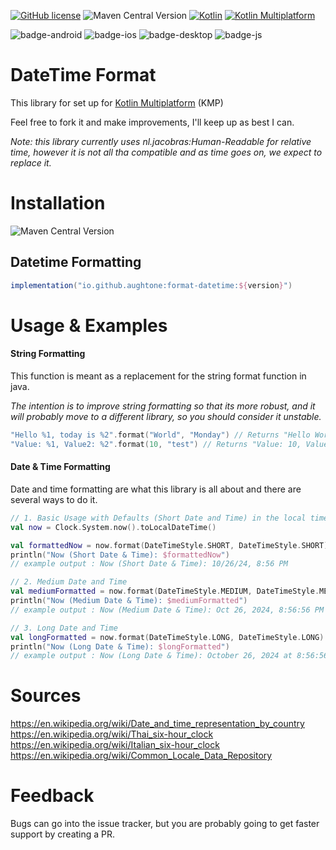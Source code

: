 [![GitHub license](https://img.shields.io/badge/license-Apache%20License%202.0-blue.svg?style=flat)](http://www.apache.org/licenses/LICENSE-2.0)
![Maven Central Version](https://img.shields.io/maven-central/v/io.github.aughtone/aughtone-format?style=flat)
[![Kotlin](https://img.shields.io/badge/Kotlin-2.1.10-blue.svg?logo=kotlin&style=flat)](http://kotlinlang.org)
[![Kotlin Multiplatform](https://img.shields.io/badge/Kotlin-Multiplatform-brightgreen?logo=kotlin)](https://github.com/JetBrains/compose-multiplatform)


![badge-android](http://img.shields.io/badge/platform-android-6EDB8D.svg?style=flat)
![badge-ios](http://img.shields.io/badge/platform-ios-CDCDCD.svg?style=flat)
![badge-desktop](http://img.shields.io/badge/platform-desktop-DB413D.svg?style=flat)
![badge-js](http://img.shields.io/badge/platform-js%2Fwasm-FDD835.svg?style=flat)


# DateTime Format

This library for set up for [Kotlin Multiplatform](https://www.jetbrains.com/kotlin-multiplatform/) (KMP)

Feel free to fork it and make improvements, I'll keep up as best I can.

_Note: this library currently uses nl.jacobras:Human-Readable for relative time, however it is not 
all tha compatible and as time goes on, we expect to replace it._

# Installation
![Maven Central Version](https://img.shields.io/maven-central/v/io.github.aughtone/aughtone-format?style=flat)

## Datetime Formatting
```gradle
implementation("io.github.aughtone:format-datetime:${version}")
```

# Usage & Examples

#### String Formatting

This function is meant as a replacement for the string format function in java.

_The intention is to improve string formatting so that its more robust, and it will probably move to a different library, so you should 
consider it unstable._

```kotlin
"Hello %1, today is %2".format("World", "Monday") // Returns "Hello World, today is Monday"
"Value: %1, Value2: %2".format(10, "test") // Returns "Value: 10, Value2: test"
```

#### Date & Time Formatting

Date and time formatting are what this library is all about and there are several ways to do it.  

```kotlin
// 1. Basic Usage with Defaults (Short Date and Time) in the local time zone.
val now = Clock.System.now().toLocalDateTime()

val formattedNow = now.format(DateTimeStyle.SHORT, DateTimeStyle.SHORT)
println("Now (Short Date & Time): $formattedNow")
// example output : Now (Short Date & Time): 10/26/24, 8:56 PM

// 2. Medium Date and Time
val mediumFormatted = now.format(DateTimeStyle.MEDIUM, DateTimeStyle.MEDIUM)
println("Now (Medium Date & Time): $mediumFormatted")
// example output : Now (Medium Date & Time): Oct 26, 2024, 8:56:56 PM

// 3. Long Date and Time
val longFormatted = now.format(DateTimeStyle.LONG, DateTimeStyle.LONG)
println("Now (Long Date & Time): $longFormatted")
// example output : Now (Long Date & Time): October 26, 2024 at 8:56:56 PM GMT+1
```

# Sources

https://en.wikipedia.org/wiki/Date_and_time_representation_by_country
https://en.wikipedia.org/wiki/Thai_six-hour_clock
https://en.wikipedia.org/wiki/Italian_six-hour_clock
https://en.wikipedia.org/wiki/Common_Locale_Data_Repository

# Feedback

Bugs can go into the issue tracker, but you are probably going to get faster support by creating a PR.   
